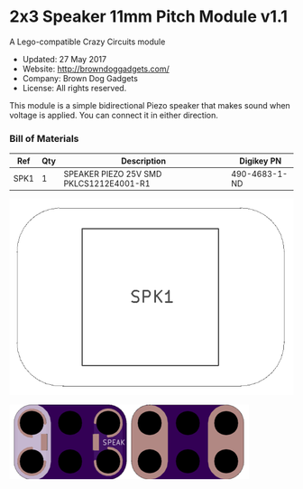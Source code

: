 <!--- start title --->
# 2x3 Speaker 11mm Pitch Module v1.1
A Lego-compatible Crazy Circuits module

- Updated: 27 May 2017
- Website: http://browndoggadgets.com/
- Company: Brown Dog Gadgets
- License: All rights reserved.
<!--- end title --->

This module is a simple bidirectional Piezo speaker that makes sound when voltage is applied. You can connect it in either direction.

<!--- bom start --->
### Bill of Materials

|Ref|Qty|Description|Digikey PN|
|---|---|-----------|------|
|SPK1|1|SPEAKER PIEZO 25V SMD PKLCS1212E4001-R1|490-4683-1-ND|


<!--- bom end --->
![Assembly Diagram](assembly.png)

![Gerber Preview](preview.png)

